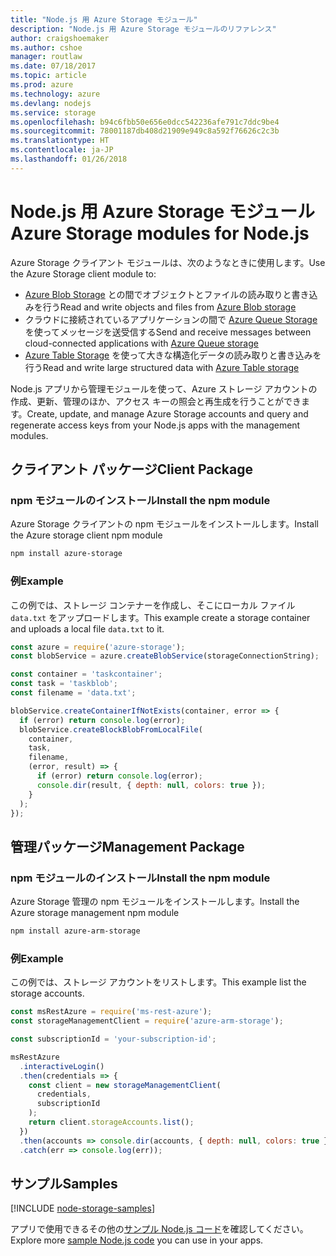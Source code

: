 ```yaml
---
title: "Node.js 用 Azure Storage モジュール"
description: "Node.js 用 Azure Storage モジュールのリファレンス"
author: craigshoemaker
ms.author: cshoe
manager: routlaw
ms.date: 07/18/2017
ms.topic: article
ms.prod: azure
ms.technology: azure
ms.devlang: nodejs
ms.service: storage
ms.openlocfilehash: b94c6fbb50e656e0dcc542236afe791c7ddc9be4
ms.sourcegitcommit: 78001187db408d21909e949c8a592f76626c2c3b
ms.translationtype: HT
ms.contentlocale: ja-JP
ms.lasthandoff: 01/26/2018
---
```

# <a name="azure-storage-modules-for-nodejs"></a><span data-ttu-id="5e18d-103">Node.js 用 Azure Storage モジュール</span><span class="sxs-lookup"><span data-stu-id="5e18d-103">Azure Storage modules for Node.js</span></span>

<span data-ttu-id="5e18d-104">Azure Storage クライアント モジュールは、次のようなときに使用します。</span><span class="sxs-lookup"><span data-stu-id="5e18d-104">Use the Azure Storage client module to:</span></span>

- <span data-ttu-id="5e18d-105">[Azure Blob Storage](https://docs.microsoft.com/azure/storage/storage-nodejs-how-to-use-blob-storage) との間でオブジェクトとファイルの読み取りと書き込みを行う</span><span class="sxs-lookup"><span data-stu-id="5e18d-105">Read and write objects and files from [Azure Blob storage](https://docs.microsoft.com/azure/storage/storage-nodejs-how-to-use-blob-storage)</span></span>
- <span data-ttu-id="5e18d-106">クラウドに接続されているアプリケーションの間で [Azure Queue Storage](https://docs.microsoft.com/azure/storage/storage-nodejs-how-to-use-queues) を使ってメッセージを送受信する</span><span class="sxs-lookup"><span data-stu-id="5e18d-106">Send and receive messages between cloud-connected applications with [Azure Queue storage](https://docs.microsoft.com/azure/storage/storage-nodejs-how-to-use-queues)</span></span>
- <span data-ttu-id="5e18d-107">[Azure Table Storage](https://docs.microsoft.com/azure/storage/storage-nodejs-how-to-use-table-storage) を使って大きな構造化データの読み取りと書き込みを行う</span><span class="sxs-lookup"><span data-stu-id="5e18d-107">Read and write large structured data with [Azure Table storage](https://docs.microsoft.com/azure/storage/storage-nodejs-how-to-use-table-storage)</span></span>

<span data-ttu-id="5e18d-108">Node.js アプリから管理モジュールを使って、Azure ストレージ アカウントの作成、更新、管理のほか、アクセス キーの照会と再生成を行うことができます。</span><span class="sxs-lookup"><span data-stu-id="5e18d-108">Create, update, and manage Azure Storage accounts and query and regenerate access keys from your Node.js apps with the management modules.</span></span>

## <a name="client-package"></a><span data-ttu-id="5e18d-109">クライアント パッケージ</span><span class="sxs-lookup"><span data-stu-id="5e18d-109">Client Package</span></span>

### <a name="install-the-npm-module"></a><span data-ttu-id="5e18d-110">npm モジュールのインストール</span><span class="sxs-lookup"><span data-stu-id="5e18d-110">Install the npm module</span></span>

<span data-ttu-id="5e18d-111">Azure Storage クライアントの npm モジュールをインストールします。</span><span class="sxs-lookup"><span data-stu-id="5e18d-111">Install the Azure storage client npm module</span></span>

```bash
npm install azure-storage
```

### <a name="example"></a><span data-ttu-id="5e18d-112">例</span><span class="sxs-lookup"><span data-stu-id="5e18d-112">Example</span></span>

<span data-ttu-id="5e18d-113">この例では、ストレージ コンテナーを作成し、そこにローカル ファイル `data.txt` をアップロードします。</span><span class="sxs-lookup"><span data-stu-id="5e18d-113">This example create a storage container and uploads a local file `data.txt` to it.</span></span>

```javascript
const azure = require('azure-storage');
const blobService = azure.createBlobService(storageConnectionString);

const container = 'taskcontainer';
const task = 'taskblob';
const filename = 'data.txt';

blobService.createContainerIfNotExists(container, error => {
  if (error) return console.log(error);
  blobService.createBlockBlobFromLocalFile(
    container,
    task,
    filename,
    (error, result) => {
      if (error) return console.log(error);
      console.dir(result, { depth: null, colors: true });
    }
  );
});
```

## <a name="management-package"></a><span data-ttu-id="5e18d-114">管理パッケージ</span><span class="sxs-lookup"><span data-stu-id="5e18d-114">Management Package</span></span>

### <a name="install-the-npm-module"></a><span data-ttu-id="5e18d-115">npm モジュールのインストール</span><span class="sxs-lookup"><span data-stu-id="5e18d-115">Install the npm module</span></span> 

<span data-ttu-id="5e18d-116">Azure Storage 管理の npm モジュールをインストールします。</span><span class="sxs-lookup"><span data-stu-id="5e18d-116">Install the Azure storage management npm module</span></span>

```bash
npm install azure-arm-storage
```

### <a name="example"></a><span data-ttu-id="5e18d-117">例</span><span class="sxs-lookup"><span data-stu-id="5e18d-117">Example</span></span>

<span data-ttu-id="5e18d-118">この例では、ストレージ アカウントをリストします。</span><span class="sxs-lookup"><span data-stu-id="5e18d-118">This example list the storage accounts.</span></span>

```javascript
const msRestAzure = require('ms-rest-azure');
const storageManagementClient = require('azure-arm-storage');

const subscriptionId = 'your-subscription-id';

msRestAzure
  .interactiveLogin()
  .then(credentials => {
    const client = new storageManagementClient(
      credentials,
      subscriptionId
    );
    return client.storageAccounts.list();
  })
  .then(accounts => console.dir(accounts, { depth: null, colors: true }))
  .catch(err => console.log(err));
```

## <a name="samples"></a><span data-ttu-id="5e18d-119">サンプル</span><span class="sxs-lookup"><span data-stu-id="5e18d-119">Samples</span></span>

[!INCLUDE [node-storage-samples](../docs-ref-conceptual/includes/storage-samples.md)]

<span data-ttu-id="5e18d-120">アプリで使用できるその他の[サンプル Node.js コード](https://azure.microsoft.com/resources/samples/?platform=nodejs)を確認してください。</span><span class="sxs-lookup"><span data-stu-id="5e18d-120">Explore more [sample Node.js code](https://azure.microsoft.com/resources/samples/?platform=nodejs) you can use in your apps.</span></span>
